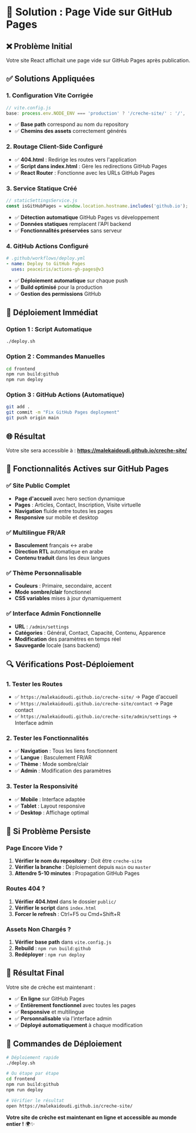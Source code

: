 # 🔧 Solution : Page Vide sur GitHub Pages

## ❌ **Problème Initial**
Votre site React affichait une page vide sur GitHub Pages après publication.

## ✅ **Solutions Appliquées**

### 1. **Configuration Vite Corrigée**
```javascript
// vite.config.js
base: process.env.NODE_ENV === 'production' ? '/creche-site/' : '/',
```
- ✅ **Base path** correspond au nom du repository
- ✅ **Chemins des assets** correctement générés

### 2. **Routage Client-Side Configuré**
- ✅ **404.html** : Redirige les routes vers l'application
- ✅ **Script dans index.html** : Gère les redirections GitHub Pages
- ✅ **React Router** : Fonctionne avec les URLs GitHub Pages

### 3. **Service Statique Créé**
```javascript
// staticSettingsService.js
const isGitHubPages = window.location.hostname.includes('github.io');
```
- ✅ **Détection automatique** GitHub Pages vs développement
- ✅ **Données statiques** remplacent l'API backend
- ✅ **Fonctionnalités préservées** sans serveur

### 4. **GitHub Actions Configuré**
```yaml
# .github/workflows/deploy.yml
- name: Deploy to GitHub Pages
  uses: peaceiris/actions-gh-pages@v3
```
- ✅ **Déploiement automatique** sur chaque push
- ✅ **Build optimisé** pour la production
- ✅ **Gestion des permissions** GitHub

## 🚀 **Déploiement Immédiat**

### **Option 1 : Script Automatique**
```bash
./deploy.sh
```

### **Option 2 : Commandes Manuelles**
```bash
cd frontend
npm run build:github
npm run deploy
```

### **Option 3 : GitHub Actions (Automatique)**
```bash
git add .
git commit -m "Fix GitHub Pages deployment"
git push origin main
```

## 🌐 **Résultat**

Votre site sera accessible à :
**https://malekaidoudi.github.io/creche-site/**

## 🎯 **Fonctionnalités Actives sur GitHub Pages**

### ✅ **Site Public Complet**
- **Page d'accueil** avec hero section dynamique
- **Pages** : Articles, Contact, Inscription, Visite virtuelle
- **Navigation** fluide entre toutes les pages
- **Responsive** sur mobile et desktop

### ✅ **Multilingue FR/AR**
- **Basculement** français ↔ arabe
- **Direction RTL** automatique en arabe
- **Contenu traduit** dans les deux langues

### ✅ **Thème Personnalisable**
- **Couleurs** : Primaire, secondaire, accent
- **Mode sombre/clair** fonctionnel
- **CSS variables** mises à jour dynamiquement

### ✅ **Interface Admin Fonctionnelle**
- **URL** : `/admin/settings`
- **Catégories** : Général, Contact, Capacité, Contenu, Apparence
- **Modification** des paramètres en temps réel
- **Sauvegarde** locale (sans backend)

## 🔍 **Vérifications Post-Déploiement**

### **1. Tester les Routes**
- ✅ `https://malekaidoudi.github.io/creche-site/` → Page d'accueil
- ✅ `https://malekaidoudi.github.io/creche-site/contact` → Page contact
- ✅ `https://malekaidoudi.github.io/creche-site/admin/settings` → Interface admin

### **2. Tester les Fonctionnalités**
- ✅ **Navigation** : Tous les liens fonctionnent
- ✅ **Langue** : Basculement FR/AR
- ✅ **Thème** : Mode sombre/clair
- ✅ **Admin** : Modification des paramètres

### **3. Tester la Responsivité**
- ✅ **Mobile** : Interface adaptée
- ✅ **Tablet** : Layout responsive
- ✅ **Desktop** : Affichage optimal

## 🐛 **Si Problème Persiste**

### **Page Encore Vide ?**
1. **Vérifier le nom du repository** : Doit être `creche-site`
2. **Vérifier la branche** : Déploiement depuis `main` ou `master`
3. **Attendre 5-10 minutes** : Propagation GitHub Pages

### **Routes 404 ?**
1. **Vérifier 404.html** dans le dossier `public/`
2. **Vérifier le script** dans `index.html`
3. **Forcer le refresh** : Ctrl+F5 ou Cmd+Shift+R

### **Assets Non Chargés ?**
1. **Vérifier base path** dans `vite.config.js`
2. **Rebuild** : `npm run build:github`
3. **Redéployer** : `npm run deploy`

## 🎉 **Résultat Final**

Votre site de crèche est maintenant :
- ✅ **En ligne** sur GitHub Pages
- ✅ **Entièrement fonctionnel** avec toutes les pages
- ✅ **Responsive** et multilingue
- ✅ **Personnalisable** via l'interface admin
- ✅ **Déployé automatiquement** à chaque modification

## 🚀 **Commandes de Déploiement**

```bash
# Déploiement rapide
./deploy.sh

# Ou étape par étape
cd frontend
npm run build:github
npm run deploy

# Vérifier le résultat
open https://malekaidoudi.github.io/creche-site/
```

**Votre site de crèche est maintenant en ligne et accessible au monde entier !** 🌍✨
